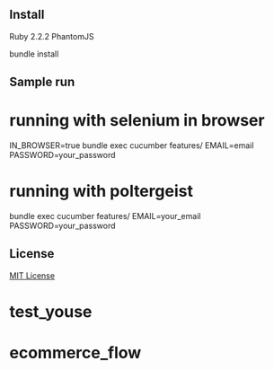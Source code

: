 Install
-------------------

Ruby 2.2.2
PhantomJS

bundle install

Sample run
-------------------

  # running with selenium in browser
  IN_BROWSER=true bundle exec cucumber features/ EMAIL=email PASSWORD=your_password


  # running with poltergeist
  bundle exec cucumber features/ EMAIL=your_email PASSWORD=your_password


License
-------

[MIT License](LICENSE)
# test_youse
# ecommerce_flow
